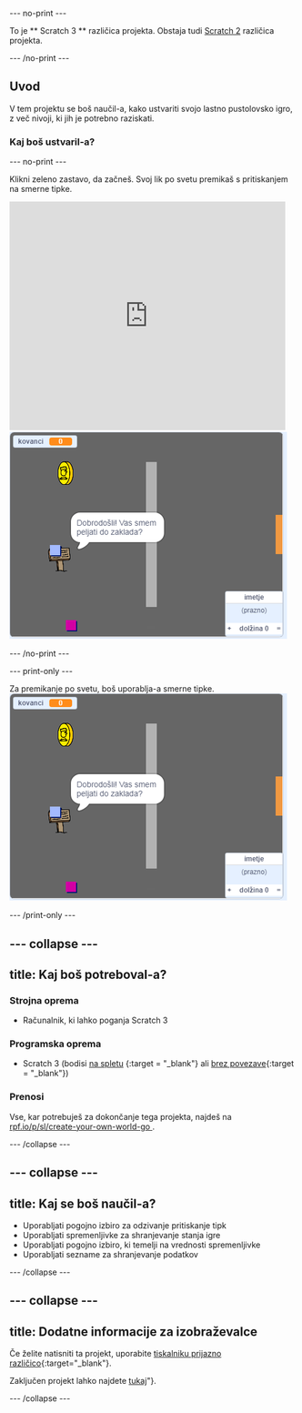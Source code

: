 \--- no-print \---

To je ** Scratch 3 ** različica projekta. Obstaja tudi [Scratch 2](https://projects.raspberrypi.org/en/projects/create-your-own-world-scratch2) različica projekta.

\--- /no-print \---

## Uvod

V tem projektu se boš naučil-a, kako ustvariti svojo lastno pustolovsko igro, z več nivoji, ki jih je potrebno raziskati.

### Kaj boš ustvaril-a?

\--- no-print \---

Klikni zeleno zastavo, da začneš. Svoj lik po svetu premikaš s pritiskanjem na smerne tipke.

<div class="scratch-preview">
  <iframe allowtransparency="true" width="485" height="402" src="https://scratch.mit.edu/projects/embed/258757783/?autostart=false" frameborder="0" scrolling="no"></iframe>
  <img src="images/showcase.png">
</div>

\--- /no-print \---

\--- print-only \---

Za premikanje po svetu, boš uporablja-a smerne tipke. ![showcase.png](images/showcase.png)

\--- /print-only \---

## \--- collapse \---

## title: Kaj boš potreboval-a?

### Strojna oprema

- Računalnik, ki lahko poganja Scratch 3

### Programska oprema

- Scratch 3 (bodisi [na spletu](http://rpf.io/scratchon) {:target = "_blank"} ali [brez povezave](http://rpf.io/scratchoff){:target = "_blank"})

### Prenosi

Vse, kar potrebuješ za dokončanje tega projekta, najdeš na [ rpf.io/p/sl/create-your-own-world-go ](https://rpf.io/p/en/create-your-own-world-go).

\--- /collapse \---

## \--- collapse \---

## title: Kaj se boš naučil-a?

- Uporabljati pogojno izbiro za odzivanje pritiskanje tipk
- Uporabljati spremenljivke za shranjevanje stanja igre
- Uporabljati pogojno izbiro, ki temelji na vrednosti spremenljivke
- Uporabljati sezname za shranjevanje podatkov

\--- /collapse \---

## \--- collapse \---

## title: Dodatne informacije za izobraževalce

Če želite natisniti ta projekt, uporabite [tiskalniku prijazno različico](https://projects.raspberrypi.org/en/projects/create-your-own-world/print){:target="_blank"}.

Zaključen projekt lahko najdete [tukaj](https://rpf.io/p/en/create-your-own-world-get)"}.

\--- /collapse \---